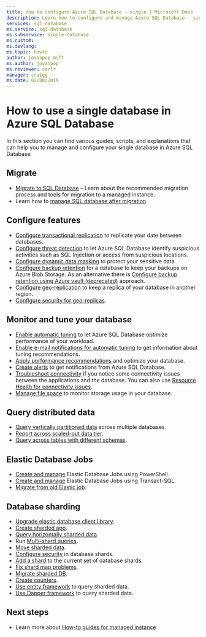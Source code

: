 ```yaml
---
title: How to configure Azure SQL Database - single | Microsoft Docs
description: Learn how to configure and manage Azure SQL Database - single database
services: sql-database
ms.service: sql-database
ms.subservice: single-database
ms.custom: 
ms.devlang: 
ms.topic: howto
author: jovanpop-msft
ms.author: jovanpop
ms.reviewer: carlr
manager: craigg
ms.date: 02/08/2019
---
```

# How to use a single database in Azure SQL Database

In this section you can find various guides, scripts, and explanations that can help you to manage and configure your single database in Azure SQL Database

## Migrate

- [Migrate to SQL Database](sql-database-single-database-migrate.md) – Learn about the recommended migration process and tools for migration to a managed instance.
- Learn how to [manage SQL database after migration](sql-database-manage-after-migration.md).

## Configure features

- [Configure transactional replication](replication-to-sql-database.md) to replicate your date between databases.
- [Configure threat detection](sql-database-threat-detection.md) to let Azure SQL Database identify suspicious activities such as SQL Injection or access from suspicious locations.
- [Configure dynamic data masking](sql-database-dynamic-data-masking-get-started-portal.md) to protect your sensitive data.
- [Configure backup retention](sql-database-long-term-backup-retention-configure.md) for a database to keep your backups on Azure Blob Storage. As an alternative there is [Configure backup retention using Azure vault (deprecated)](sql-database-long-term-backup-retention-configure-vault.md) approach.
- [Configure geo-replication](sql-database-geo-replication-portal.md) to keep a replica of your database in another region.
- [Configure security for geo-replicas](sql-database-geo-replication-security-config.md).

## Monitor and tune your database

- [Enable automatic tuning](sql-database-automatic-tuning-enable.md) to let Azure SQL Database optimize performance of your workload.
- [Enable e-mail notifications for automatic tuning](sql-database-automatic-tuning-email-notifications.md) to get information about tuning recommendations.
- [Apply performance recommendations](sql-database-advisor-portal.md) and optimize your database.
- [Create alerts](sql-database-insights-alerts-portal.md) to get notifications from Azure SQL Database.
- [Troubleshoot connectivity](sql-database-troubleshoot-common-connection-issues.md) if you notice some connectivity issues between the applications and the database. You can also use [Resource Health for connectivity issues](sql-database-resource-health.md).
- [Manage file space](sql-database-file-space-management.md) to monitor storage usage in your database.

## Query distributed data

- [Query vertically partitioned data](sql-database-elastic-query-getting-started-vertical.md) across multiple databases.
- [Report across scaled-out data tier](sql-database-elastic-query-horizontal-partitioning.md).
- [Query across tables with different schemas](sql-database-elastic-query-vertical-partitioning.md).

## Elastic Database Jobs

- [Create and manage](elastic-jobs-powershell.md) Elastic Database Jobs using PowerShell.
- [Create and manage](elastic-jobs-tsql.md) Elastic Database Jobs using Transact-SQL.
- [Migrate from old Elastic job](elastic-jobs-migrate.md).

## Database sharding

- [Upgrade elastic database client library](sql-database-elastic-scale-upgrade-client-library.md).
- [Create sharded app](sql-database-elastic-scale-get-started.md).
- [Query horizontally sharded data](sql-database-elastic-query-getting-started.md).
- Run [Multi-shard queries](sql-database-elastic-scale-multishard-querying.md).
- [Move sharded data](sql-database-elastic-scale-configure-deploy-split-and-merge.md).
- [Configure security](sql-database-elastic-scale-split-merge-security-configuration.md) in database shards.
- [Add a shard](sql-database-elastic-scale-add-a-shard.md) to the current set of database shards.
- [Fix shard map problems](sql-database-elastic-database-recovery-manager.md).
- [Migrate sharded DB](sql-database-elastic-convert-to-use-elastic-tools.md).
- [Create counters](sql-database-elastic-database-perf-counters.md).
- [Use entity framework](sql-database-elastic-scale-use-entity-framework-applications-visual-studio.md) to query sharded data.
- [Use Dapper framework](sql-database-elastic-scale-working-with-dapper.md) to query sharded data.

## Next steps
- Learn more about [How-to guides for managed instance](sql-database-howto-managed-instance.md)
